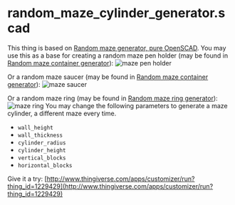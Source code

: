 # random\_maze\_cylinder_generator.scad

This thing is based on [Random maze generator, pure OpenSCAD](https://www.thingiverse.com/thing:1185425). You may use this as a base for creating a random maze pen holder (may be found in [Random maze container generator](http://www.thingiverse.com/thing:1229469)):
![maze pen holder](http://thingiverse-production-new.s3.amazonaws.com/renders/50/9c/72/af/a2/7f2e204c4a3f6e92d24e831b2f8fbc72_preview_featured.jpg)

Or a random maze saucer (may be found in [Random maze container generator](http://www.thingiverse.com/thing:1229469)):
![maze saucer](http://thingiverse-production-new.s3.amazonaws.com/renders/6e/09/8f/02/13/10447089_10153152413951831_6228157077959784037_n_preview_featured.jpg)

Or a random maze ring (may be found in [Random maze ring generator](http://www.thingiverse.com/thing:1229540)):
![maze ring](http://thingiverse-production-new.s3.amazonaws.com/renders/c1/4e/eb/21/c2/5995_10153152396446831_4463381555734606843_n_preview_featured.jpg)
You may change the following parameters to generate a maze cylinder, a different maze every time.

- `wall_height`
- `wall_thickness`
- `cylinder_radius`
- `cylinder_height`
- `vertical_blocks`
- `horizontal_blocks`

Give it a try:
[http://www.thingiverse.com/apps/customizer/run?thing_id=1229429](http://www.thingiverse.com/apps/customizer/run?thing_id=1229429)

